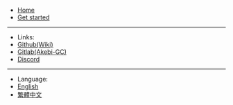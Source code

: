 <!-- _sidebar_.md -->

* [Home](/README.md "Home")
* [Get started](/Get_started.md "Get started")

-------
- Links:
- [Github(Wiki)](https://github.com/xTaiwanPingLord/Akebi-GC-Wiki)
- [Gitlab(Akebi-GC)](https://git.crepe.moe/taiga74164/Akebi-GC/-/releases/v1.1.1/)
- [Discord](https://discord.gg/akebi)

-------
- Language:
- [English](/ "Home")
- [繁體中文](/zh-tw/ "主頁")